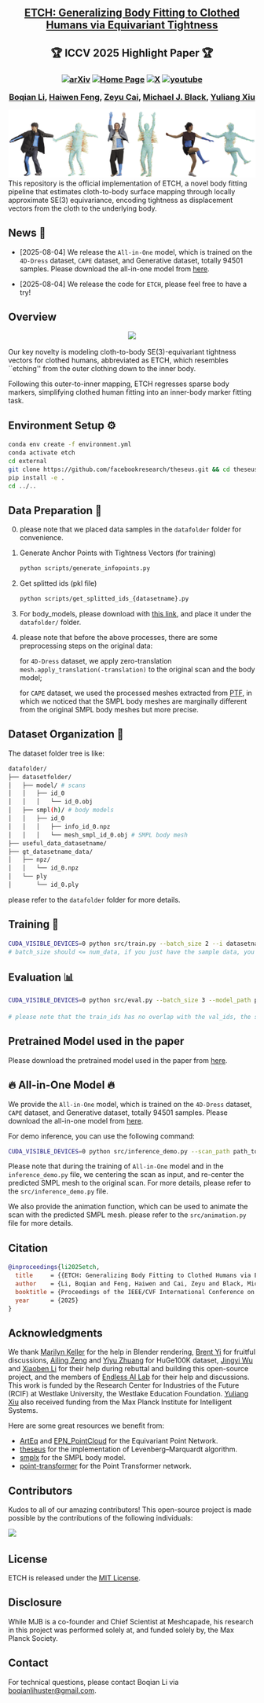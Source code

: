 <h2 align="center"> <a href="https://arxiv.org/abs/2503.10624">ETCH: Generalizing Body Fitting to Clothed Humans via Equivariant Tightness</a>
</h2>

<h2 align="center">
🏆 ICCV 2025 Highlight Paper 🏆
</h2>

<h3 align="center">

[![arXiv](https://img.shields.io/badge/Arxiv-2503.10624-b31b1b.svg?logo=arXiv)](https://arxiv.org/abs/2503.10624)
[![Home Page](https://img.shields.io/badge/Project-Website-green.svg)](https://boqian-li.github.io/ETCH/) 
[![X](https://img.shields.io/badge/@Boqian%20Li-black?logo=X)](https://x.com/Boqian_Li_/status/1908467186122817642)
[![youtube](https://img.shields.io/badge/Video-E33122?logo=Youtube)](https://youtu.be/8_3DdW0cZqM)

[Boqian Li](https://boqian-li.github.io/), 
[Haiwen Feng](https://havenfeng.github.io/), 
[Zeyu Cai](https://github.com/zcai0612), 
[Michael J. Black](https://ps.is.mpg.de/person/black), 
[Yuliang Xiu](https://xiuyuliang.cn/) 
</h3>


![image](assets/teasor.png)
This repository is the official implementation of ETCH, a novel body fitting pipeline that estimates cloth-to-body surface mapping through locally approximate SE(3) equivariance, encoding tightness as displacement vectors from the cloth to the underlying body.

## News 🚩
- [2025-08-04] We release the `All-in-One` model, which is trained on the `4D-Dress` dataset, `CAPE` dataset, and Generative dataset, totally 94501 samples. Please download the all-in-one model from [here](https://drive.google.com/drive/folders/14zGMkmC580VLNgeUBFtM6FP8QX415VAa?usp=sharing).

- [2025-08-04] We release the code for `ETCH`, please feel free to have a try!

## Overview
<div align="center">
<img src="assets/overview.gif" width="400" />
</div>

Our key novelty is modeling cloth-to-body SE(3)-equivariant tightness vectors for clothed humans, abbreviated as ETCH, which resembles ``etching'' from the outer clothing down to the inner body. 

Following this outer-to-inner mapping, ETCH regresses sparse body markers, simplifying clothed human fitting into an inner-body marker fitting task.

## Environment Setup ⚙️

```bash
conda env create -f environment.yml
conda activate etch
cd external
git clone https://github.com/facebookresearch/theseus.git && cd theseus
pip install -e .
cd ../..
```

## Data Preparation 📃 
0. please note that we placed data samples in the `datafolder` folder for convenience. 
1. Generate Anchor Points with Tightness Vectors (for training)
    ```bash
    python scripts/generate_infopoints.py
    ```

2. Get splitted ids (pkl file)
    ```bash
    python scripts/get_splitted_ids_{datasetname}.py
    ```
3. For body_models, please download with [this link](https://drive.google.com/file/d/1JNFk4OGfDkgE9WdJb1D1zGaECix8XpKV/view?usp=sharing), and place it under the `datafolder/` folder.

4. please note that before the above processes, there are some preprocessing steps on the original data: 

    for `4D-Dress` dataset, we apply zero-translation `mesh.apply_translation(-translation)` to the original scan and the body model; 
    
    for `CAPE` dataset, we used the processed meshes extracted from [PTF](https://github.com/taconite/PTF), in which we noticed that the SMPL body meshes are marginally different from the original SMPL body meshes but more precise.

## Dataset Organization 📂
The dataset folder tree is like:  
```bash
datafolder/
├── datasetfolder/
│   ├── model/ # scans
│   │   ├── id_0
│   │   │   └── id_0.obj
│   ├── smpl(h)/ # body models
│   │   ├── id_0
│   │   │   ├── info_id_0.npz
│   │   │   └── mesh_smpl_id_0.obj # SMPL body mesh
├── useful_data_datasetname/
├── gt_datasetname_data/
│   ├── npz/
│   │   └── id_0.npz
│   └── ply 
│       └── id_0.ply
```
please refer to the `datafolder` folder for more details. 


## Training 🚀

```bash
CUDA_VISIBLE_DEVICES=0 python src/train.py --batch_size 2 --i datasetname_settingname 
# batch_size should <= num_data, if you just have the sample data, you can set batch_size to 1
```

## Evaluation 📊

```bash
CUDA_VISIBLE_DEVICES=0 python src/eval.py --batch_size 3 --model_path path_to_pretrained_model --i datasetname_settingname

# please note that the train_ids has no overlap with the val_ids, the sample data is from train_ids, so if you want to test the pretrained model on the sample data, you should set the activated_ids_path to the train_ids.pkl file for successful selection.
```

## Pretrained Model used in the paper 
Please download the pretrained model used in the paper from [here](https://drive.google.com/drive/folders/14zGMkmC580VLNgeUBFtM6FP8QX415VAa?usp=sharing). 


## 🔥 All-in-One Model 🔥
We provide the `All-in-One` model, which is trained on the `4D-Dress` dataset, `CAPE` dataset, and Generative dataset, totally 94501 samples. Please download the all-in-one model from [here](https://drive.google.com/drive/folders/14zGMkmC580VLNgeUBFtM6FP8QX415VAa?usp=sharing).

For demo inference, you can use the following command:
```bash
CUDA_VISIBLE_DEVICES=0 python src/inference_demo.py --scan_path path_to_scan_obj_file --gender gender --model_path path_to_allinone_pretrained_model
```

Please note that during the training of `All-in-One` model and in the `inference_demo.py` file, we centering the scan as input, and re-center the predicted SMPL mesh to the original scan.
For more details, please refer to the `src/inference_demo.py` file.

We also provide the animation function, which can be used to animate the scan with the predicted SMPL mesh. please refer to the `src/animation.py` file for more details.

## Citation

```bibtex
@inproceedings{li2025etch,
  title     = {{ETCH: Generalizing Body Fitting to Clothed Humans via Equivariant Tightness}},
  author    = {Li, Boqian and Feng, Haiwen and Cai, Zeyu and Black, Michael J. and Xiu, Yuliang},
  booktitle = {Proceedings of the IEEE/CVF International Conference on Computer Vision (ICCV)},
  year      = {2025}
}
```

## Acknowledgments
We thank [Marilyn Keller](https://marilynkeller.github.io/) for the help in Blender rendering, [Brent Yi](https://brentyi.github.io/) for fruitful discussions, [Ailing Zeng](https://ailingzeng.site/) and [Yiyu Zhuang](https://github.com/yiyuzhuang) for HuGe100K dataset, [Jingyi Wu](https://github.com/wjy0501) and [Xiaoben Li](https://xiaobenli00.github.io/) for their help during rebuttal and building this open-source project, and the members of [Endless AI Lab](http://endless.do/) for their help and discussions. This work is funded by the Research Center for Industries of the Future (RCIF) at Westlake University, the Westlake Education Foundation. [Yuliang Xiu](https://xiuyuliang.cn/) also received funding from the Max Planck Institute for Intelligent Systems.

Here are some great resources we benefit from:

- [ArtEq](https://github.com/HavenFeng/ArtEq) and [EPN_PointCloud](https://github.com/nintendops/EPN_PointCloud) for the Equivariant Point Network.
- [theseus](https://github.com/facebookresearch/theseus) for the implementation of Levenberg–Marquardt algorithm.
- [smplx](https://github.com/vchoutas/smplx) for the SMPL body model.
- [point-transformer](https://github.com/POSTECH-CVLab/point-transformer) for the Point Transformer network.

## Contributors
Kudos to all of our amazing contributors! This open-source project is made possible by the contributions of the following individuals:

<a href="https://github.com/boqian-li/ETCH/graphs/contributors">
  <img src="https://contrib.rocks/image?repo=boqian-li/ETCH" />
</a>

## License
ETCH is released under the [MIT License](LICENSE).

## Disclosure
While MJB is a co-founder and Chief Scientist at Meshcapade, his research in this project was performed solely at, and funded solely by, the Max Planck Society.


## Contact
For technical questions, please contact Boqian Li via boqianlihuster@gmail.com.





